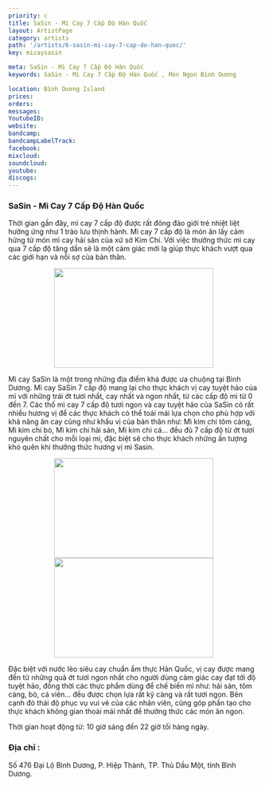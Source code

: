 ```yaml
---
priority: c
title: SaSin - Mì Cay 7 Cấp Độ Hàn Quốc
layout: ArtistPage
category: artists
path: '/artists/6-sasin-mi-cay-7-cap-do-han-quoc/'
key: micaysasin

meta: SaSin - Mì Cay 7 Cấp Độ Hàn Quốc
keywords: SaSin - Mì Cay 7 Cấp Độ Hàn Quốc , Món Ngon Bình Dương

location: Bình Dương Island
prices: 
orders: 
messages: 
YoutubeID: 
website: 
bandcamp: 
bandcampLabelTrack: 
facebook: 
mixcloud: 
soundcloud: 
youtube: 
discogs: 
---
```

<h3>SaSin - Mì Cay 7 Cấp Độ Hàn Quốc</h3>

Thời gian gần đây, mì cay 7 cấp độ được rất đông đảo giới trẻ nhiệt liệt hưởng ứng như 1 trào lưu thịnh hành. Mì cay 7 cấp độ là món ăn lấy cảm hứng từ món mì cay hải sản của xứ sở Kim Chi. Với việc thưởng thức mì cay qua 7 cấp độ tăng dần sẽ là một cảm giác mới lạ giúp thực khách vượt qua các giới hạn và nỗi sợ của bản thân.

<div align="center"><img src="http://dulichbinhduong.org.vn/uploads/images/M%C3%AC%20Cay%20SaSin.jpg" width="320px" height="200px"></div>

Mì cay SaSin là một trong những địa điểm khá được ưa chuộng tại Bình Dương. Mì cay SaSin 7 cấp độ mang lại cho thực khách vị cay tuyệt hảo của mì với những trái ớt tươi nhất, cay nhất và ngon nhất, từ các cấp độ mì từ 0 đến 7.
Các thố mì cay 7 cấp độ tươi ngon và cay tuyệt hảo của SaSin có rất nhiều hương vị để các thực khách có thể toải mái lựa chọn cho phù hợp với khả năng ăn cay cũng như khẩu vị của bản thân như: Mì kim chi tôm càng, Mì kim chi bò, Mì kim chi hải sản, Mì kim chi cá… đều đủ 7 cấp độ từ ớt tươi nguyên chất cho mỗi loại mì, đặc biệt sẽ cho thực khách những ấn tượng khó quên khi thưởng thức hương vị mì Sasin.

<div align="center"><img src="http://dulichbinhduong.org.vn/uploads/images/SaSin%20M%C3%AC%20Cay.jpg" width="320px" height="200px"></div>
<div align="center"><img src="http://dulichbinhduong.org.vn/uploads/images/SaSin.jpg" width="320px" height="200px"></div>

Đặc biệt với nước lèo siêu cay chuẩn ẩm thực Hàn Quốc, vị cay được mang đến từ những quả ớt tươi ngon nhất cho người dùng cảm giác cay đạt tới độ tuyệt hảo, đồng thời các thực phẩm dùng để chế biến mì như:  hải sản, tôm càng, bò, cá viên… đều được chọn lựa rất kỹ càng và rất tươi ngon. Bên cạnh đó thái độ phục vụ vui vẻ của các nhân viên, cũng góp phần tạo cho thực khách không gian thoải mái nhất để thưởng thức các món ăn ngon.

Thời gian hoạt động từ: 10 giờ sáng đến 22 giờ tối hàng ngày.
<h3>Địa chỉ :</h3> Số 476 Đại Lộ Bình Dương, P. Hiệp Thành, TP. Thủ Dầu Một, tỉnh Bình Dương.